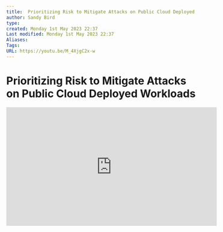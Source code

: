 ```yaml
---
title:  Prioritizing Risk to Mitigate Attacks on Public Cloud Deployed Workloads
author: Sandy Bird
type:
created: Monday 1st May 2023 22:37
Last modified: Monday 1st May 2023 22:37
Aliases: 
Tags:
URL: https://youtu.be/M_4XjgC2x-w
---
```

# Prioritizing Risk to Mitigate Attacks on Public Cloud Deployed Workloads

<iframe width="560" height="315" src="https://www.youtube.com/embed/M_4XjgC2x-w" title="YouTube video player" frameborder="0" allow="accelerometer; autoplay; clipboard-write; encrypted-media; gyroscope; picture-in-picture; web-share" allowfullscreen></iframe>